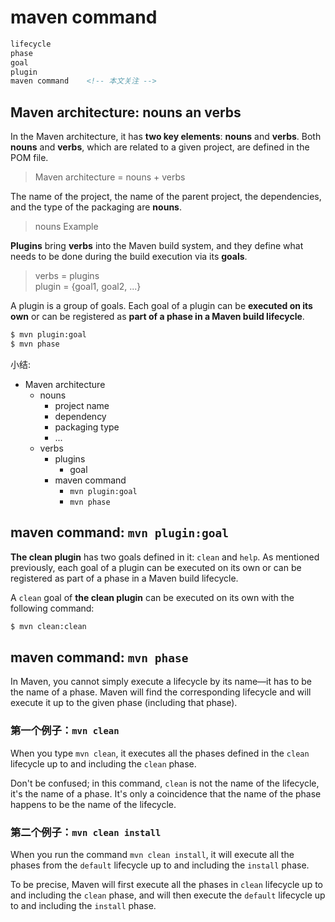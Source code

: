 # maven command

```xml
lifecycle    
phase
goal     
plugin
maven command    <!-- 本文关注 -->
```

## Maven architecture: nouns an verbs

In the Maven architecture, it has **two key elements**: **nouns** and **verbs**. Both **nouns** and **verbs**, which are related to a given project, are defined in the POM file. 

> Maven architecture = nouns + verbs

The name of the project, the name of the parent project, the dependencies, and the type of the packaging are **nouns**. 

> nouns Example

**Plugins** bring **verbs** into the Maven build system, and they define what needs to be done during the build execution via its **goals**. 

> verbs = plugins  
> plugin = {goal1, goal2, ...}

A plugin is a group of goals. Each goal of a plugin can be **executed on its own** or can be registered as **part of a phase in a Maven build lifecycle**.

```bash
$ mvn plugin:goal
$ mvn phase
```

小结:

- Maven architecture
    - nouns
        - project name
        - dependency
        - packaging type
        - ...
    - verbs
        - plugins
            - goal
        - maven command
            - `mvn plugin:goal`
            - `mvn phase`

## maven command: `mvn plugin:goal`

**The clean plugin** has two goals defined in it: `clean` and `help`. As mentioned previously, each goal of a plugin can be executed on its own or can be registered
as part of a phase in a Maven build lifecycle. 

A `clean` goal of **the clean plugin** can be executed on its own with the following command:

```bash
$ mvn clean:clean
```

## maven command: `mvn phase`

In Maven, you cannot simply execute a lifecycle by its name—it has to be the name of a phase. Maven will find the corresponding lifecycle and will execute it up to the given phase (including that phase).

### 第一个例子：`mvn clean`

When you type `mvn clean`, it executes all the phases defined in the `clean` lifecycle up to and including the `clean` phase. 

Don't be confused; in this command, `clean` is not the name of the lifecycle, it's the name of a phase. It's only a coincidence that the name of the phase happens to be the name of the lifecycle. 

### 第二个例子：`mvn clean install`

When you run the command `mvn clean install`, it will execute all the phases from the `default` lifecycle up to and including the `install` phase. 

To be precise, Maven will first execute all the phases in `clean` lifecycle up to and including the `clean` phase, and will then execute the `default` lifecycle up to and including the `install` phase.








